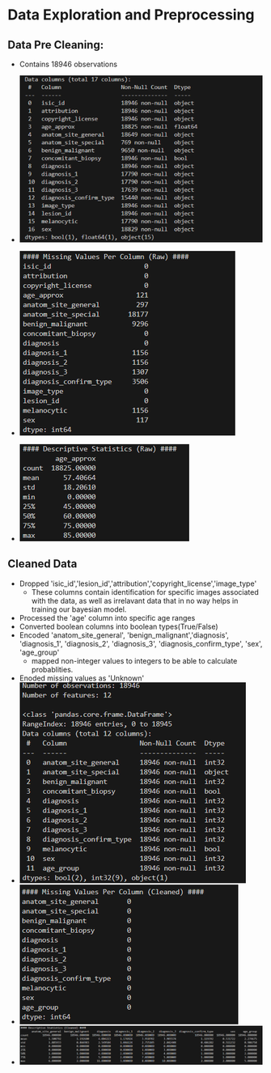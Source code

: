 # Data Exploration and Preprocessing
## Data Pre Cleaning:
- Contains 18946 observations
- ![Data Columns](image.png)

- ![Missing vals](image-1.png)
- ![Stats](image-2.png)

## Cleaned Data

- Dropped 'isic_id','lesion_id','attribution','copyright_license','image_type'
  - These columns contain identification for specific images associated with the data, as well as irrelavant data that in no way helps in training our bayesian model.
- Processed the 'age' column into specific age ranges
- Converted boolean columns into boolean types(True/False)
- Encoded 'anatom_site_general', 'benign_malignant','diagnosis',
'diagnosis_1', 'diagnosis_2', 'diagnosis_3',
'diagnosis_confirm_type', 'sex', 'age_group'
  - mapped non-integer values to integers to be able to calculate probablities.
- Enoded missing values as 'Unknown'
- ![Cleaned Columns](image-3.png)
- ![Missing vals](image-4.png)
- ![Stats](image-5.png)
